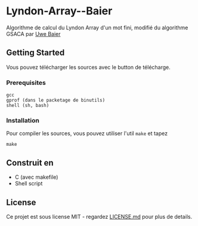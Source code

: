# Lyndon-Array--Baier

Algorithme de calcul du Lyndon Array d'un mot fini, modifié du algorithme GSACA par  [Uwe Baier](https://github.com/waYne1337/gsaca)

## Getting Started

[//]: # (These instructions will get you a copy of the project up and running on your local machine for development and testing purposes. See deployment for notes on how to deploy the project on a live system.)

Vous pouvez télécharger les sources avec le button de télécharge.

### Prerequisites

[//]: # (What things you need to install the software and how to install them)

```
gcc
gprof (dans le packetage de binutils)
shell (sh, bash)
```

### Installation

Pour compiler les sources, vous pouvez utiliser l'util `make` et tapez

```
make
```

<!--
## Running the tests

Explain how to run the automated tests for this system

### Break down into end to end tests

Explain what these tests test and why

```
Give an example
```
-->

## Construit en

* C (avec makefile)
* Shell script

<!---
## Contributing

Please read [CONTRIBUTING.md](https://gist.github.com/PurpleBooth/b24679402957c63ec426) for details on our code of conduct, and the process for submitting pull requests to us.
--->

## License

Ce projet est sous license MIT - regardez [LICENSE.md](LICENSE.md) pour plus de details.

<!--
## Acknowledgments

* 

-->
